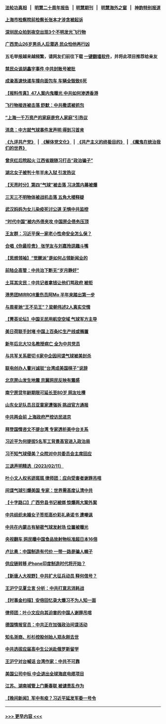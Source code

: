 #### [法轮功真相](https://github.com/gfw-breaker/truth/blob/master/README.md?t=0) &nbsp;&nbsp;|&nbsp;&nbsp; [明慧二十周年报告](https://github.com/gfw-breaker/mh-reports/blob/master/README.md?t=0) &nbsp;&nbsp;|&nbsp;&nbsp;[明慧期刊](https://github.com/gfw-breaker/mh-qikan) &nbsp;&nbsp;|&nbsp;&nbsp; [明慧海外之窗](https://github.com/gfw-breaker/mh-news/blob/master/README.md?t=0) &nbsp;&nbsp;|&nbsp;&nbsp; [神韵特别报道](https://github.com/gfw-breaker/mh-news/blob/master/shenyun.md?t=0)
#### [上海市检察院前检察长张本才涉贪被起诉](../pages/nsc413/n13928827.md?t=02131843) 
#### [深圳民众拍到夜空出现3个不明发光飞行物](../pages/nsc413/n13928772.md?t=02131843) 
#### [广西灵山26岁男杀人后潜逃 民众怕他再行凶](../pages/nsc413/n13928735.md?t=02131843) 
#### 五毛举报越来越频繁，请网友们前往下载 [一键翻墙软件](https://github.com/gfw-breaker/ssr-accounts)，并将此项目推荐给亲友
#### [禁民众谈胡鑫宇事件 中共封账号被批](../pages/nsc413/n13928669.md?t=02131843) 
#### [成渝高速快递车撞向面包车 车辆全毁致6死](../pages/nsc413/n13928499.md?t=02131843) 
#### [【报料传真】47人案内鬼曝光 中共如何渗透香港](../pages/nsc413/n13928640.md?t=02131843) 
#### [飞行物接连被击落 舒默：中共撒谎被抓包](../pages/nsc413/n13928471.md?t=02131843) 
#### [“上海一千万资产的家庭是穷人家庭”引热议](../pages/nsc413/n13928623.md?t=02131843) 
#### [消息：中方就气球事件发声明 得到习首肯](../pages/nsc413/n13928606.md?t=02131843) 
#### [《九评共产党》](https://github.com/begood0513/9ping.md/blob/master/README.md) &nbsp;|&nbsp; [《解体党文化》](../../../../jtdwh.md/blob/master/README.md)  &nbsp;|&nbsp; [《共产主义的终极目的》](../../../../gczydzjmd.md/blob/master/README.md) &nbsp;|&nbsp; [《魔鬼在统治我们的世界》](../../../../mgztzwmdsj.md/blob/master/README.md) 
#### [曾庆红后院起火 江西省跟随习打击“政治骗子”](../pages/nsc413/n13928296.md?t=02131843) 
#### [湖北女子被判十年半未入狱 引发热议](../pages/nsc413/n13928458.md?t=02131843) 
#### [【天亮时分】第四“气球”被击落 习决策内幕被爆](../pages/nsc413/n13928361.md?t=02131843) 
#### [三天三不明物体被战机击落 五角大楼释疑](../pages/nsc413/n13928450.md?t=02131843) 
#### [武汉妈妈为女儿染疫死讨公道 无惧中共监控](../pages/nsc413/n13928366.md?t=02131843) 
#### [“时代中国”被内外债夹攻 中国房企债务压顶](../pages/nsc413/n13928337.md?t=02131843) 
#### [王友群：习近平保一家老小性命安全怎么保？](../pages/nsc413/n13928422.md?t=02131843) 
#### [合唱《你最珍贵》 张学友与刘嘉玲逗趣斗嘴](../pages/nsc413/n13928371.md?t=02131843) 
#### [【思想领袖】“觉醒派”是如何占领新闻业的](../pages/nsc413/n13895817.md?t=02131843) 
#### [前陆企高管：中共治下断无“岁月静好”](../pages/nsc413/n13927278.md?t=02131843) 
#### [土耳其灾民：中共记者拿钱让他们骂政府 被拒](../pages/nsc413/n13928297.md?t=02131843) 
#### [港男团MIRROR重伤员阿Mo 半年来踏出第一步](../pages/nsc413/n13928352.md?t=02131843) 
#### [与周星驰“王不见王”？梁朝伟述2人真实交情](../pages/nsc413/n13928300.md?t=02131843) 
#### [【菁英论坛】中国无民用航空空域 气球军方主导](../pages/nsc413/n13928356.md?t=02131843) 
#### [美日荷联手封堵 中国上百条IC生产线或搁置](../pages/nsc413/n13928285.md?t=02131843) 
#### [新年后北大12名教授病亡 全为中共党员](../pages/nsc413/n13928257.md?t=02131843) 
#### [与共军关系密切 6家中企因间谍气球被美封杀](../pages/nsc413/n13928239.md?t=02131843) 
#### [联电创办人曹兴诚驳“台湾成美国棋子”说辞](../pages/nsc413/n13927522.md?t=02131843) 
#### [北京房山发生地震 京冀网民反映有震感](../pages/nsc413/n13928086.md?t=02131843) 
#### [南宁房贷年龄期限可延长至80岁 网友吐槽](../pages/nsc413/n13928048.md?t=02131843) 
#### [山东女足队员吕亚童家遭强拆 挑战官方通报](../pages/nsc413/n13927831.md?t=02131843) 
#### [中共两会前 上海政府严控访民进京](../pages/nsc413/n13927943.md?t=02131843) 
#### [拜登国情咨文不提台湾 专家透析美中台关系](../pages/nsc413/n13927242.md?t=02131843) 
#### [习近平为何提拔5名军工背景高官进入政治局](../pages/nsc413/n13927761.md?t=02131843) 
#### [习不知气球侵美？众院对中共委员会主席回应](../pages/nsc413/n13927842.md?t=02131843) 
#### [三退声明精选（2023/02/11）](../pages/nsc413/n13927882.md?t=02131843) 
#### [叶小文人权劣迹斑斑 律师团：应向受害者谢罪吊唁](../pages/nsc413/n13927745.md?t=02131843) 
#### [间谍气球引爆美国 专家：世界需高度认清中共](../pages/nsc413/n13927236.md?t=02131843) 
#### [【十字路口】广西穷县书记被绑 惊爆两大案外案](../pages/nsc413/n13927637.md?t=02131843) 
#### [中共组织未婚女子签拒高价彩礼承诺书 遭嘲讽](../pages/nsc413/n13927764.md?t=02131843) 
#### [中共在内蒙古有秘密气球发射场 位置被曝光](../pages/nsc413/n13927759.md?t=02131843) 
#### [央视翻车 网民曝中国食品放射物标准超日本16倍](../pages/nsc413/n13927753.md?t=02131843) 
#### [卢比奥：中国制造有代价 一带一路是骗人幌子](../pages/nsc413/n13927248.md?t=02131843) 
#### [供应链转移 iPhone印度制造时代将开始？](../pages/nsc413/n13927744.md?t=02131843) 
#### [【新唐人大视野】中共扩大征兵动员 释何信号？](../pages/nsc413/n13927703.md?t=02131843) 
#### [王沪宁见夏立言 分析：中共打意志消耗战](../pages/nsc413/n13927736.md?t=02131843) 
#### [【时事金扫描】安倍回忆录大爆习不为人知一面](../pages/nsc413/n13927692.md?t=02131843) 
#### [律师团：叶小文应向其迫害的中国人谢罪吊唁](../pages/nsc413/n13927709.md?t=02131843) 
#### [德国情报官员：中共正在加强政治间谍活动](../pages/nsc413/n13927691.md?t=02131843) 
#### [知名浙商、杉杉控股创始人郑永刚去世](../pages/nsc413/n13927615.md?t=02131843) 
#### [中共选拔应届高中生公派赴俄罗斯留学](../pages/nsc413/n13927621.md?t=02131843) 
#### [王沪宁对台喊话 台湾作家：中共不可靠](../pages/nsc413/n13927608.md?t=02131843) 
#### [美国公司中标 中企退出全球海底电缆项目](../pages/nsc413/n13927249.md?t=02131843) 
#### [江苏、湖南城管上门撕春联 被谴责乱作为](../pages/nsc413/n13927434.md?t=02131843) 
#### [【晚间新闻】军中有疫？习近平延发军委一号令](../pages/nsc413/n13927601.md?t=02131843) 

----
#### [ >>> 更早内容 <<< ](../indexes/nsc413-earlier.md)
